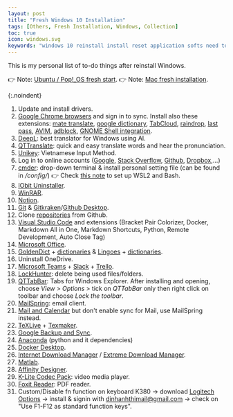 ```yaml
---
layout: post
title: "Fresh Windows 10 Installation"
tags: [Others, Fresh Installation, Windows, Collection]
toc: true
icon: windows.svg
keywords: "windows 10 reinstall install reset application softs need to do k380 keyboard logitech"
---
```


This is my personal list of to-do things after reinstall Windows.

👉 Note: [Ubuntu / Pop!_OS fresh start](/fresh-installation-ubuntu).
👉 Note: [Mac fresh installation](/fresh-install-macos).

{:.noindent}
1. Update and install drivers.
2. [Google Chrome browsers](https://www.google.com/chrome/) and sign in to sync. Install also these extensions: [mate translate](https://chrome.google.com/webstore/detail/mate-translate-%E2%80%93-translat/ihmgiclibbndffejedjimfjmfoabpcke), [google dictionary](https://chrome.google.com/webstore/detail/google-dictionary-by-goog/mgijmajocgfcbeboacabfgobmjgjcoja), [TabCloud](https://chrome.google.com/webstore/detail/tabcloud/npecfdijgoblfcgagoijgmgejmcpnhof), [raindrop](https://chrome.google.com/webstore/detail/raindropio/ldgfbffkinooeloadekpmfoklnobpien), [last pass](https://chrome.google.com/webstore/detail/lastpass-free-password-ma/hdokiejnpimakedhajhdlcegeplioahd), [AVIM](https://chrome.google.com/webstore/detail/avim-vietnamese-input-met/opgbbffpdglhkpglnlkiclakjlpiedoh), [adblock](https://chrome.google.com/webstore/detail/adblock-%E2%80%94-best-ad-blocker/gighmmpiobklfepjocnamgkkbiglidom), [GNOME Shell integration](https://chrome.google.com/webstore/detail/gnome-shell-integration/gphhapmejobijbbhgpjhcjognlahblep).
3. [DeepL](https://www.deepl.com/translator): best translator for Windows using AI.
4. [QTTranslate](https://quest-app.appspot.com): quick and easy translate words and hear the pronunciation.
5. [Unikey](https://www.unikey.org): Vietnamese Input Method.
6. Log in to online accounts ([Google](https://accounts.google.com/login), [Stack Overflow](https://stackoverflow.com/), [Github](https://github.com/login), [Dropbox](https://www.dropbox.com/login),...)
7. [cmder](https://cmder.net): drop-down terminal & install personal setting file (can be found in _/config/_) 👉 Check [this note](/docker-wsl2-windows) to set up WSL2 and Bash.
8. [IObit Uninstaller](https://www.iobit.com/en/advanceduninstaller.php).
9.  [WinRAR](https://www.win-rar.com/start.html?&L=0).
10. [Notion](https://www.notion.so).
11. [Git](https://git-scm.com) & [Gitkraken](https://www.gitkraken.com/git-client)/[Github Desktop](https://desktop.github.com).
12. Clone [repositories](https://github.com/dinhanhthi?tab=repositories) from Github.
13. [Visual Studio Code](https://code.visualstudio.com) and extensions (Bracket Pair Colorizer, Docker, Markdown All in One, Markdown Shortcuts, Python, Remote Development, Auto Close Tag)
14. [Microsoft Office](https://www.microsoft.com/en-us/download/office.aspx).
15. [GoldenDict](https://github.com/goldendict/goldendict/wiki/Early-Access-Builds-for-Windows) + [dictionaries](https://drive.google.com/open?id=1jna8_grA-wyhPrq8BiB7ypadvW3tTlIv) & [Lingoes](http://www.lingoes.net/) + [dictionaries](https://drive.google.com/open?id=1LlCtGewKiLMil-7aQFEy_tu4ir1eC_6l).
16. Uninstall OneDrive.
17. [Microsoft Teams](https://teams.microsoft.com/) + [Slack](https://slack.com/intl/en-fr/downloads/windows?eu_nc=1) + [Trello](https://trello.com).
18. [LockHunter](https://lockhunter.com): delete being used files/folders.
19. [QTTabBar](http://qttabbar.sourceforge.net): Tabs for Windows Explorer. After installing and opening, choose _View_ > _Options_ > tick on _QTTabBar_ only then right click on toolbar and choose _Lock the toolbar_.
20. [MailSpring](https://getmailspring.com): email client.
21. [Mail and Calendar](https://www.microsoft.com/en-us/p/mail-and-calendar/9wzdncrfhvqm?activetab=pivot:overviewtab) but don't enable sync for Mail, use MailSpring instead.
22. [TeXLive](https://www.ctan.org/tex-archive/systems/texlive/Images) + [Texmaker](https://www.xm1math.net/texmaker/).
23. [Google Backup and Sync](https://www.google.com/drive/download/backup-and-sync/).
24. [Anaconda](https://www.anaconda.com/products/individual) (python and it dependencies)
25. [Docker Desktop](https://hub.docker.com/editions/community/docker-ce-desktop-windows).
26. [Internet Download Manager](http://internetdownloadmanager.com) / [Extreme Download Manager](https://sourceforge.net/projects/xdman/).
27. [Matlab](https://www.mathworks.com/products/matlab.html).
28. [Affinity Designer](https://affinity.serif.com/en-us/designer/).
29. [K-Lite Codec Pack](https://www.codecguide.com/download_kl.htm): video media player.
30. [Foxit Reader](https://www.foxitsoftware.com/pdf-reader/): PDF reader.
31. Custom/Disable fn function on keyboard K380 -> download [Logitech Options](https://support.logi.com/hc/en-ch/articles/360025297893) -> install & signin with dinhanhthimail@gmail.com -> check on "Use F1-F12 as standard function keys".